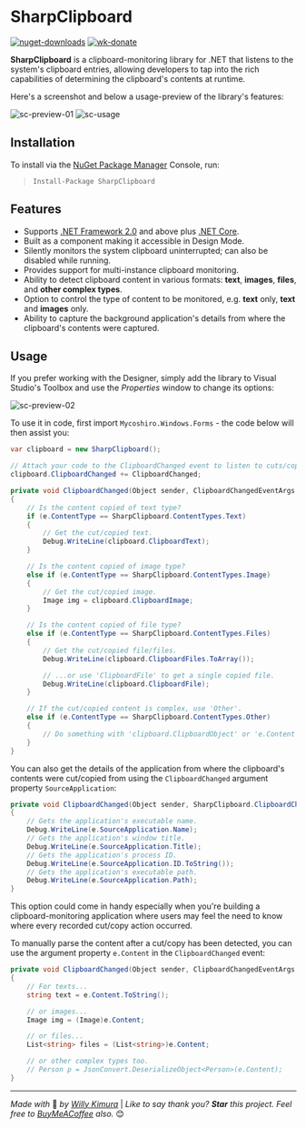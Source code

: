 # SharpClipboard

[![nuget-downloads](https://img.shields.io/nuget/dt/SharpClipboard?label=Downloads)](https://www.nuget.org/packages/SharpClipboard/) [![wk-donate](https://img.shields.io/badge/BuyMeACoffee-Donate-orange.svg)](https://www.buymeacoffee.com/willykimura)

**SharpClipboard** is a clipboard-monitoring library for .NET that listens to the system's clipboard entries,
allowing developers to tap into the rich capabilities of determining the clipboard's contents at runtime.

Here's a screenshot and below a usage-preview of the library's features:

![sc-preview-01](/Assets/sharpclipboard-preview-01.png)
![sc-usage](/Assets/sharpclipboard-usage-01.gif)

## Installation

To install via the [NuGet Package Manager](https://www.nuget.org/packages/SharpClipboard/) Console, run:

> `Install-Package SharpClipboard`

## Features

- Supports [.NET Framework 2.0](https://www.microsoft.com/en-us/download/details.aspx?id=6523) and above plus [.NET Core](https://dotnet.microsoft.com/download).
- Built as a component making it accessible in Design Mode.
- Silently monitors the system clipboard uninterrupted; can also be disabled while running.
- Provides support for multi-instance clipboard monitoring.
- Ability to detect clipboard content in various formats: **text**, **images**, **files**, and **other complex types**.
- Option to control the type of content to be monitored, e.g. **text** only, **text** and **images** only.
- Ability to capture the background application's details from where the clipboard's contents were captured.

## Usage

If you prefer working with the Designer, simply add the library to Visual Studio's Toolbox and use the
*Properties* window to change its options:

![sc-preview-02](/Assets/sharpclipboard-preview-02.png)

To use it in code, first import `Mycoshiro.Windows.Forms` - the code below will then assist you:

```c#
var clipboard = new SharpClipboard();

// Attach your code to the ClipboardChanged event to listen to cuts/copies.
clipboard.ClipboardChanged += ClipboardChanged;

private void ClipboardChanged(Object sender, ClipboardChangedEventArgs e)
{
    // Is the content copied of text type?
    if (e.ContentType == SharpClipboard.ContentTypes.Text)
    {
        // Get the cut/copied text.
        Debug.WriteLine(clipboard.ClipboardText);
    }

    // Is the content copied of image type?
    else if (e.ContentType == SharpClipboard.ContentTypes.Image)
    {
        // Get the cut/copied image.
        Image img = clipboard.ClipboardImage;
    }

    // Is the content copied of file type?
    else if (e.ContentType == SharpClipboard.ContentTypes.Files)
    {
        // Get the cut/copied file/files.
        Debug.WriteLine(clipboard.ClipboardFiles.ToArray());

        // ...or use 'ClipboardFile' to get a single copied file.
        Debug.WriteLine(clipboard.ClipboardFile);
    }

    // If the cut/copied content is complex, use 'Other'.
    else if (e.ContentType == SharpClipboard.ContentTypes.Other)
    {
        // Do something with 'clipboard.ClipboardObject' or 'e.Content' here...
    }
}
```

You can also get the details of the application from where the clipboard's contents were cut/copied from using the `ClipboardChanged` argument property `SourceApplication`:

```c#
private void ClipboardChanged(Object sender, SharpClipboard.ClipboardChangedEventArgs e)
{
    // Gets the application's executable name.
    Debug.WriteLine(e.SourceApplication.Name);
    // Gets the application's window title.
    Debug.WriteLine(e.SourceApplication.Title);
    // Gets the application's process ID.
    Debug.WriteLine(e.SourceApplication.ID.ToString());
    // Gets the application's executable path.
    Debug.WriteLine(e.SourceApplication.Path);
}
```

This option could come in handy especially when you're building a clipboard-monitoring application where users may feel the need to know where every recorded cut/copy action occurred.

To manually parse the content after a cut/copy has been detected, you can use the argument property `e.Content` in the `ClipboardChanged` event:

```c#
private void ClipboardChanged(Object sender, ClipboardChangedEventArgs e)
{
    // For texts...
    string text = e.Content.ToString();

    // or images...
    Image img = (Image)e.Content;

    // or files...
    List<string> files = (List<string>)e.Content;

    // or other complex types too.
    // Person p = JsonConvert.DeserializeObject<Person>(e.Content);
}
```

<!-- markdownlint-disable MD033 -->
<hr>

*Made with* 💛 *by* [*Willy Kimura*]([https://github.com/Willy-Kimura) | *Like to say thank you?* ***Star*** *this project. Feel free to [BuyMeACoffee](https://www.buymeacoffee.com/willykimura) also.* 😊
